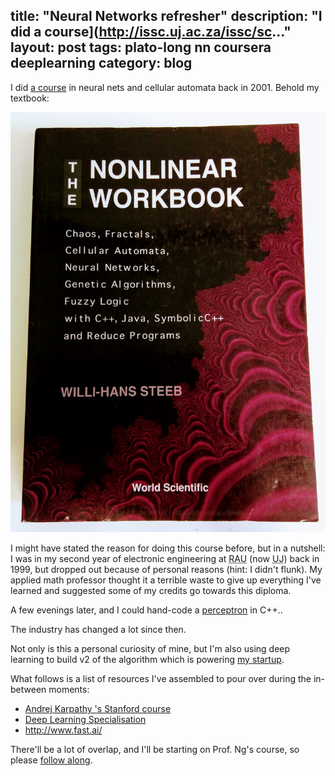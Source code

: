 title: "Neural Networks refresher"
description: "I did a course](http://issc.uj.ac.za/issc/sc..."
layout: post
tags: plato-long nn coursera deeplearning
category: blog
---

I did [a course](http://issc.uj.ac.za/issc/scschool.html) in neural nets and cellular automata back in 2001. Behold my textbook:

![non-linear workbook](nonlinear-workbook.jpg)

I might have stated the reason for doing this course before, but in a nutshell: I was in my second year of electronic engineering at <acronym title="Rand Afrikaans Universiteit">RAU</acronym> (now <acronym title="Univertity of Johannesburg">UJ</acronym>) back in 1999, but dropped out because of personal reasons (hint: I didn't flunk). My applied math professor thought it a terrible waste to give up everything I've learned and suggested some of my credits go towards this diploma.

A few evenings later, and I could hand-code a [perceptron](https://en.wikipedia.org/wiki/Perceptron) in C++..

The industry has changed a lot since then.

Not only is this a personal curiosity of mine, but I'm also using deep learning to build v2 of the algorithm which is powering [my startup](https://pdfcrun.ch/).

What follows is a list of resources I've assembled to pour over during the in-between moments:

- [Andrej Karpathy 's Stanford course](http://cs231n.github.io/)
- [Deep Learning Specialisation](https://www.deeplearning.ai/)
- http://www.fast.ai/

There'll be a lot of overlap, and I'll be starting on Prof. Ng's course, so please [follow along](/tag/deeplearning/).
